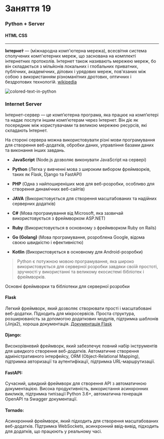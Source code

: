 # Заняття 19

### Python + Server 

#### HTML CSS

---

__Інтерне́т__ — (міжнародна комп'ютерна мережа), 
всесвітня система сполучених комп'ютерних мереж, 
що заснована на комплекті інтернетних протоколів. 
Інтернет також називають мережею мереж, бо він 
складається з мільйонів локальних і глобальних 
приватних, публічних, академічних, ділових 
і урядових мереж, пов'язаних між собою з 
використанням різноманітних дротових, оптичних 
і бездротових технологій.
[wikipedia](https://uk.wikipedia.org/wiki/Інтернет)


![colored-text-in-python](../help-image/internet_info.jpg)

### Internet Server

Інтернет-сервер — це комп’ютерна програма, яка працює 
на комп’ютері та надає послуги іншим комп’ютерам 
через Інтернет. Він діє як посередник між користувачами 
та великою мережею ресурсів, які складають Інтернет.


На стороні сервера можна використовувати різні мови 
програмування для створення веб-додатків, обробки даних, 
управління базами даних та виконання інших завдань. 

- __JavaScript__ (Node.js дозволяє виконувати JavaScript на сервері) 

- __Python__ (Легка у вивченні мова з широким вибором фреймворків, таких як Flask, Django та FastAPI)

- __PHP__ (Одна з найпоширеніших мов для веб-розробки, особливо для створення динамічних веб-сайтів) 

- __JAVA__ (Використовується для створення масштабованих та надійних серверних додатків)

- __C#__ (Мова програмування від Microsoft, яка зазвичай використовується з фреймворком ASP.NET)

- __Ruby__ (Використовується в основному з фреймворком Ruby on Rails)

- __Go (Golang)__ (Мова програмування, розроблена Google, відома своєю швидкістю і ефективністю)

- __Kotlin__ (Використовується в основному для Android-розробки)


> Python є потужною мовою програмування, яка широко 
> використовується для серверної розробки завдяки своїй 
> простоті, зручності у використанні та великому екосистемі 
> бібліотек і фреймворків.


Основні фреймворки та бібліотеки для серверної розробки

#### Flask

Легкий фреймворк, який дозволяє створювати прості і масштабовані 
веб-додатки. Підходить для мікросервісів.
Проста структура, розширюваність за допомогою додаткових 
модулів, підтримка шаблонів (Jinja2), хороша документація.
[Документація Flask](https://flask.palletsprojects.com/en/3.0.x/)


#### Django:

Високорівневий фреймворк, який забезпечує повний набір 
інструментів для швидкого створення веб-додатків.
Автоматичне створення адміністративного інтерфейсу, 
ORM (Object-Relational Mapping), підтримка авторизації 
та аутентифікації, підтримка URL-маршрутизації.


#### FastAPI:

Сучасний, швидкий фреймворк для створення API з автоматичною документацією.
Висока продуктивність, використання асинхронних викликів, 
підтримка типізації Python 3.6+, автоматична генерація OpenAPI 
та Swagger документації.


#### Tornado:

Асинхронний фреймворк, який підходить для створення масштабованих веб-додатків.
Підтримка WebSockets, асинхронний ввід-вивід, підходить для додатків, 
що працюють у реальному часі.





